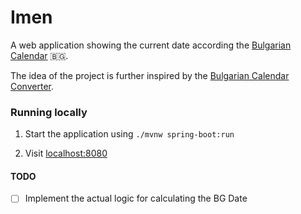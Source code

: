 # Imen

A web application showing the current date according the [Bulgarian Calendar](https://historybg.info/%D0%B4%D1%80%D0%B5%D0%B2%D0%B5%D0%BD-%D0%B1%D1%8A%D0%BB%D0%B3%D0%B0%D1%80%D1%81%D0%BA%D0%B8-%D0%BA%D0%B0%D0%BB%D0%B5%D0%BD%D0%B4%D0%B0%D1%80/) 🇧🇬.  

The idea of the project is further inspired by the [Bulgarian Calendar Converter](http://calendar.samoistina.com/).

### Running locally

1. Start the application using `./mvnw spring-boot:run`

2. Visit [localhost:8080](http://localhost:8080)

#### TODO

- [ ] Implement the actual logic for calculating the BG Date